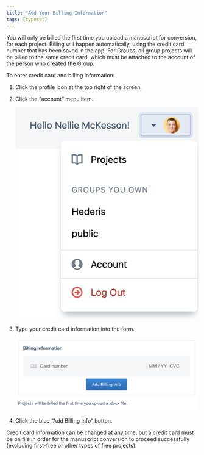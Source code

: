 ```yaml
---
title: "Add Your Billing Information"
tags: [typeset]
---
```

 
<html><body><section data-type="chapter" class="hsecchapter" data-hederis-type="hsecchapter" id="billing-info" data-pi-attrs="id: billing-info; data-tags: typeset;" role="doc-chapter" data-tags="typeset" data-author-name=" " data-book-title=" " title="Add Your Billing Information"><p class="hblkp" data-hederis-type="hblkp" id="pLNcu9MAm">You will only be billed the first time you upload a manuscript for conversion, for each project. Billing will happen automatically, using the credit card number that has been saved in the app. For Groups, all group projects will be billed to the same credit card, which must be attached to the account of the person who created the Group.</p><p class="hblkp" data-hederis-type="hblkp" id="pBlBmeWXE">To enter credit card and billing information:</p><ol class="hwprnumlist" data-hederis-type="hwprnumlist" id="pzBPQIN75"><li class="hblkoli" data-hederis-type="hblkoli" id="liDB6gFYEu"><p class="hblkoli" data-hederis-type="hblklip" id="pxe82a7Oe">Click the profile icon at the top right of the screen.</p></li><li class="hblkoli" data-hederis-type="hblkoli" id="lib3Da3WSG"><p class="hblkoli" data-hederis-type="hblklip" id="pMbGbeH8Q">Click the &#8220;account&#8221; menu item.</p><img data-hederis-type="hblkimg" class="hblkimg" id="pPUkX2hAY" src="/images/billing1.png" data-img-src="/images/billing1.png"/></li><li class="hblkoli" data-hederis-type="hblkoli" id="liad7v5L0u"><p class="hblkoli" data-hederis-type="hblklip" id="pm16zqreM">Type your credit card information into the form.</p><img data-hederis-type="hblkimg" class="hblkimg" id="pBnQ3BCdk" src="/images/billing2.png" data-img-src="/images/billing2.png"/></li><li class="hblkoli" data-hederis-type="hblkoli" id="liiKgv9ffw"><p class="hblkoli" data-hederis-type="hblklip" id="pSSEdCTVc">Click the blue &#8220;Add Billing Info&#8221; button.</p></li></ol><p class="hblkp" data-hederis-type="hblkp" id="pGU6WV40l">Credit card information can be changed at any time, but a credit card must be on file in order for the manuscript conversion to proceed successfully (excluding first-free or other types of free projects).</p><p class="hblkp" data-hederis-type="hblkp" id="pbdEfjYgY"><a href="{% link _docs/intro-groups.md %}" class="hspana" data-hederis-type="hspana" id="pFiuNoEiM"/></p></section></body></html>
